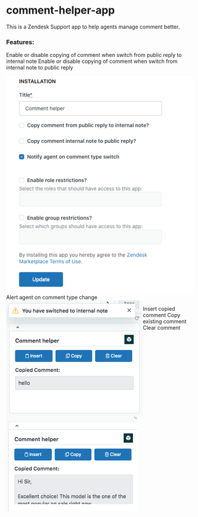 # comment-helper-app

This is a Zendesk Support app to help agents manage comment better.

### Features:

Enable or disable copying of comment when switch from public reply to internal note
Enable or disable copying of comment when switch from internal note to public reply

<img align="left" src="https://github.com/wteoh85/comment-helper-app/blob/master/screenshots/settings.png">

















Alert agent on comment type change
<img align="left" src="https://github.com/wteoh85/comment-helper-app/blob/master/screenshots/alert.png">

Insert copied comment
Copy existing comment
Clear comment

<img align="left" src="https://github.com/wteoh85/comment-helper-app/blob/master/screenshots/app.png">



